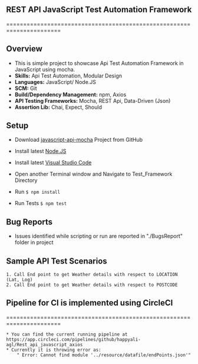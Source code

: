 ## REST API JavaScript Test Automation Framework
======================================================================

## Overview
* This is simple project to showcase Api Test Automation Framework in JavaScript using mocha.
* **Skills:** Api Test Automation, Modular Design
* **Languages:** JavaScript/ Node.JS
* **SCM:** Git
* **Build/Dependency Management:** npm, Axios
* **API Testing Frameworks:** Mocha, REST Api, Data-Driven (Json)
* **Assertion Lib:** Chai, Expect, Should

## Setup
* Download [javascript-api-mocha](https://github.com/happyali/techTask.git) Project from GitHub
* Install latest [Node.JS](https://nodejs.org/en/download/)
* Install latest [Visual Studio Code](https://code.visualstudio.com/download)


* Open another Terminal window and Navigate to Test_Framework Directory
* Run `$ npm install`
* Run Tests `$ npm test`

## Bug Reports
* Issues identified while scripting or run are reported in "./BugsReport" folder in project

## Sample API Test Scenarios
    
    1. Call End point to get Weather details with respect to LOCATION (Lat, Log) 
    2. Call End point to get Weather details with respect to POSTCODE
 
## Pipeline for CI is implemented using CircleCI
======================================================================
	
	* You can find the current running pipeline at https://app.circleci.com/pipelines/github/happyali-agl/Rest_api_javascript_axios
	* Currently it is throwing error as:
		" Error: Cannot find module '../resource/datafile/endPoints.json'"
   
